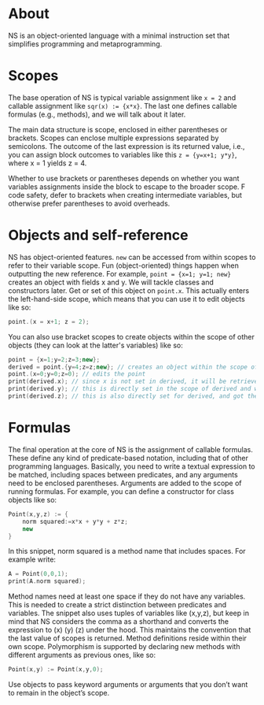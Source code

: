 # About
NS is an object-oriented language with a minimal instruction set that simplifies programming and metaprogramming.

# Scopes
The base operation of NS is typical variable assignment like `x = 2` and callable assignment like `sqr(x) := {x*x}`. The last one defines callable formulas (e.g., methods), and we will talk about it later.

The main data structure is scope, enclosed in either parentheses or brackets. Scopes can enclose multiple expressions separated by semicolons. The outcome of the last expression is its returned value, i.e., you can assign block outcomes to variables like this `z = {y=x+1; y*y}`, where x = 1 yields z = 4. 

Whether to use brackets or parentheses depends on whether you want variables assignments inside the block to escape to the broader scope. F code safety, defer to brackets when creating intermediate variables, but otherwise prefer parentheses to avoid overheads.

# Objects and self-reference
NS has object-oriented features. `new` can be accessed from within scopes to refer to their variable scope. Fun (object-oriented) things happen when outputting the new reference. For example, `point = {x=1; y=1; new}` creates an object with fields x and y. We will tackle classes and constructors later. Get or set of this object on `point.x`. This actually enters the left-hand-side scope, which means that you can use it to edit objects like so:

```cpp
point.(x = x+1; z = 2);
```

You can also use bracket scopes to create objects within the scope of other objects 
(they can look at the latter's variables) like so:

```cpp
point = {x=1;y=2;z=3;new};
derived = point.{y=4;z=z;new}; // creates an object within the scope of point
point.(x=0;y=0;z=0); // edits the point
print(derived.x); // since x is not set in derived, it will be retrieved from its superscope and will be 0
print(derived.y); // this is directly set in the scope of derived and will be 4
print(derived.z); // this is also directly set for derived, and got the value point.z had at the time, that is, 3
```

# Formulas
The final operation at the core of NS is the assignment of callable formulas. These define any kind of predicate-based notation, including that of other programming languages. Basically, you need to write a textual expression to be matched, including spaces between predicates, and any arguments need to be enclosed parentheses. Arguments are added to the scope of running formulas. For example, you can define a constructor for class objects like so: 

```cpp
Point(x,y,z) := {
    norm squared:=x*x + y*y + z*z; 
    new
}
```

In this snippet, norm squared is a method name that includes spaces. For example write:

```cpp
A = Point(0,0,1);
print(A.norm squared);
```

Method names need at least one space if they do not have any variables. This is needed to create a strict distinction between predicates and variables. The snippet also uses tuples of variables like (x,y,z), but keep in mind that NS considers the comma as a shorthand and converts the expression to (x) (y) (z) under the hood. This maintains the convention that the last value of scopes is returned. Method definitions reside within their own scope.
Polymorphism is supported by declaring new methods with different arguments as previous ones, like so: 

```cpp
Point(x,y) := Point(x,y,0);
```

Use objects to pass keyword arguments or arguments that you don’t want to remain in the object’s scope.

